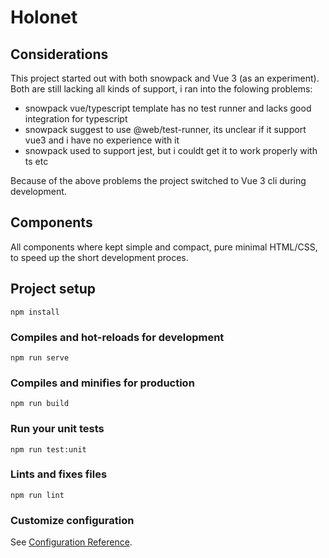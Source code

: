 # Holonet

## Considerations

This project started out with both snowpack and Vue 3 (as an experiment).
Both are still lacking all kinds of support, i ran into the folowing problems: 
- snowpack vue/typescript template has no test runner and lacks good integration for typescript
- snowpack suggest to use @web/test-runner, its unclear if it support vue3 and i have no experience with it
- snowpack used to support jest, but i couldt get it to work properly with ts etc

Because of the above problems the project switched to Vue 3 cli during development.

## Components

All components where kept simple and compact, pure minimal HTML/CSS, to speed up the short development proces.

## Project setup
```
npm install
```

### Compiles and hot-reloads for development
```
npm run serve
```

### Compiles and minifies for production
```
npm run build
```

### Run your unit tests
```
npm run test:unit
```

### Lints and fixes files
```
npm run lint
```

### Customize configuration
See [Configuration Reference](https://cli.vuejs.org/config/).
